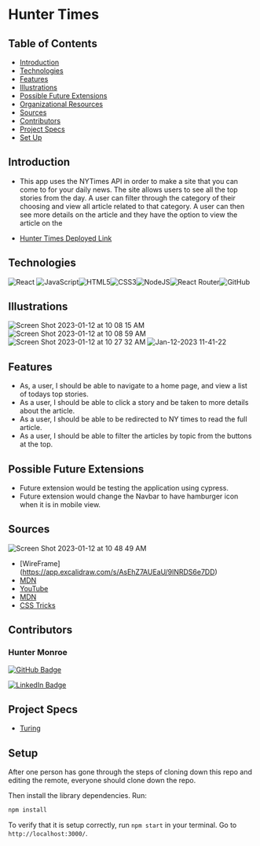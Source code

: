 # Hunter Times 
## Table of Contents
  - [Introduction](#introduction)
  - [Technologies](#technologies)
  - [Features](#features)
  - [Illustrations](#illustrations)
  - [Possible Future Extensions](#possible-future-extensions)
  - [Organizational Resources](#sources)
  - [Sources](#sources)
  - [Contributors](#contributors)
  - [Project Specs](#project-specs)
  - [Set Up](#setup)
## Introduction
  - This app uses the NYTimes API in order to make a site that you can come to for your daily news. The site allows users to see all the top stories from the day. A user can filter through the category of their choosing and view all article related to that category. A user can then see more details on the article and they have the option to view the article on the 
  
- [Hunter Times Deployed Link](https://ny-times-ten.vercel.app/)
## Technologies
![React](https://img.shields.io/badge/react-%2320232a.svg?style=for-the-badge&logo=react&logoColor=%2361DAFB)
![JavaScript](https://img.shields.io/badge/javascript-%23323330.svg?style=for-the-badge&logo=javascript&logoColor=%23F7DF1E)![HTML5](https://img.shields.io/badge/html5-%23E34F26.svg?style=for-the-badge&logo=html5&logoColor=white)![CSS3](https://img.shields.io/badge/css3-%231572B6.svg?style=for-the-badge&logo=css3&logoColor=white)![NodeJS](https://img.shields.io/badge/node.js-6DA55F?style=for-the-badge&logo=node.js&logoColor=white)![React Router](https://img.shields.io/badge/React_Router-CA4245?style=for-the-badge&logo=react-router&logoColor=white)![GitHub](https://img.shields.io/badge/github-%23121011.svg?style=for-the-badge&logo=github&logoColor=white)
## Illustrations
![Screen Shot 2023-01-12 at 10 08 15 AM](https://user-images.githubusercontent.com/102885322/212140519-cc9500eb-e8d7-4f53-8266-2eb72fadca94.png)
![Screen Shot 2023-01-12 at 10 08 59 AM](https://user-images.githubusercontent.com/102885322/212140668-9803e567-5e19-49ac-b5f6-49854dd5ebdb.png)
![Screen Shot 2023-01-12 at 10 27 32 AM](https://user-images.githubusercontent.com/102885322/212140696-9fbd0a78-f90f-4ac3-93af-2952e51830c2.png)
![Jan-12-2023 11-41-22](https://user-images.githubusercontent.com/102885322/212151931-cd435ef7-09ac-4c0f-ad51-99b9be35812c.gif)

## Features
  - As, a user, I should be able to navigate to a home page, 
  and view a list of todays top stories.
  - As a user, I should be able to click a story and be taken to 
  more details about the article. 
  - As a user, I should be able to be redirected to NY times to read
  the full article. 
  - As a user, I should be able to filter the articles by topic from 
  the buttons at the top. 
## Possible Future Extensions
  - Future extension would be testing the application using cypress.  
  - Future extension would change the Navbar to have hamburger icon when it is in mobile view. 

## Sources
![Screen Shot 2023-01-12 at 10 48 49 AM](https://user-images.githubusercontent.com/102885322/212141454-1eebe634-4c9f-4e21-8f8a-69d8e3715a56.png)
  - [WireFrame] (https://app.excalidraw.com/s/AsEhZ7AUEaU/9lNRDS6e7DD)
  - [MDN](https://developer.mozilla.org/en-US/docs/Learn/JavaScript/Building_blocks/Events)
  - [YouTube](https://www.youtube.com/watch?v=K0KQP7qfrYo)
  - [MDN](https://developer.mozilla.org/en-US/docs/Web/API/HTMLElement/dataset)
  - [CSS Tricks](https://css-tricks.com/snippets/css/a-guide-to-flexbox/)
## Contributors
<h3>Hunter Monroe</h3>

[![GitHub Badge](https://img.shields.io/badge/GitHub-100000?style=for-the-badge&logo=github&logoColor=white)](https://github.com/Hmonroe2/)

[![LinkedIn Badge](https://img.shields.io/badge/LinkedIn-0077B5?style=for-the-badge&logo=linkedin&logoColor=white)](https://www.linkedin.com/in/hunter-monroe-035ab0188/)

## Project Specs
 - [Turing](https://mod4.turing.edu/projects/take_home/take_home_fe)
## Setup
After one person has gone through the steps of cloning down this repo and editing the remote, everyone should clone down the repo.

Then install the library dependencies. Run:

```bash
npm install
```

To verify that it is setup correctly, run `npm start` in your terminal. Go to `http://localhost:3000/`. 


<!-- MARKDOWN LINKS & IMAGES -->
[linkedin-shield]: https://img.shields.io/badge/-LinkedIn-black.svg?style=for-the-badge&logo=linkedin&colorB=555
[linkedin-url]: https://linkedin.com/in/matthew-press-813961246/
[product-demo]: images/demo.gif
[JavaScript.com]: https://img.shields.io/badge/-JavaScript-yellow
[JavaScript-url]: https://www.javascript.com/
[w3.org/Style/CSS/Overview.en.html]: https://img.shields.io/badge/-CSS-blue
[CSS-url]: https://www.w3.org/Style/CSS/Overview.en.html
[w3.org]: https://img.shields.io/badge/-HTML5-red
[HTML-url]: https://www.w3.org/
[Mocha-url]: https://mochajs.org/
[https://mochajs.org/]: https://img.shields.io/badge/Mocha-8D6748?style=for-the-badge&logo=Mocha&logoColor=white
[Chai-url]: https://www.chaijs.com/
[https://www.chaijs.com/]: https://img.shields.io/badge/Chai-A30701?style=for-the-badge&logo=chai&logoColor=white
